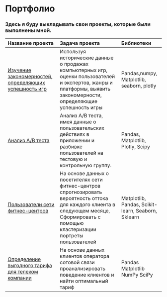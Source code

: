 # Портфолио
### Здесь я буду выкладывать свои проекты, которые были выполнены мной.  
| Название проекта | Задача проекта | Библиотеки |
| :---------------- | :------------------ | :------------------------- |
| [Изучение закономерностей, определяющих успешность игр]()| Используя исторические данные о продажах компьютерных игр, оценки пользователей и экспертов, жанры и платформы, выявить закономерности, определяющие успешность игры | Pandas,numpy, Matplotlib, seaborn, plotly |
| [Анализ A/B теста](https://github.com/SergeyShimkiv/My-Projects/tree/master/AB-test_analysis) | Анализ А/В теста, имея данные о пользовательских действиях в приложении и разбивке пользователей на тестовую и контрольную группу. | Pandas, Matplotlib, Plotly, Scipy | 
| [Пользователи сети фитнес-центров](https://github.com/SergeyShimkiv/My-Projects/tree/master/Fitness_analysis) | На основе данных о посетителях сети фитнес-центров спрогнозировать вероятность оттока для каждого клиента в следующем месяце, Cформировать с помощью кластеризации портреты пользователей | Matplotlib, Pandas, Scikit-learn, Seaborn, Sklearn |
| [Определение выгодного тарифа для телеком компании](https://github.com/SergeyShimkiv/My-Projects/tree/master/Telecompany) | На основе данных клиентов оператора сотовой связи проанализировать поведение клиентов и найти оптимальный тариф | Pandas Matplotlib NumPy SciPy |

